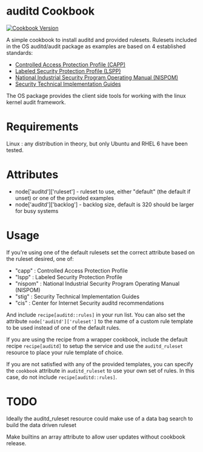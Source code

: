 # auditd Cookbook
[![Cookbook Version](https://img.shields.io/cookbook/v/auditd.svg)](https://supermarket.chef.io/cookbooks/auditd)

A simple cookbook to install auditd and provided rulesets. Rulesets
included in the OS auditd/audit package as examples are based on 4
established standards:

* [Controlled Access Protection Profile (CAPP)](http://www.commoncriteriaportal.org/files/ppfiles/capp.pdf)
* [Labeled Security Protection Profile (LSPP)](http://www.commoncriteriaportal.org/files/ppfiles/lspp.pdf)
* [National Industrial Security Program Operating Manual (NISPOM)](http://www.fas.org/sgp/library/nispom.htm)
* [Security Technical Implementation Guides](http://iase.disa.mil/stigs/stig/index.html)

The OS package provides the client side tools for working with the
linux kernel audit framework.

Requirements
============
Linux : any distribution in theory, but only Ubuntu and RHEL 6 have been tested.

Attributes
==========
* node['auditd']['ruleset'] - ruleset to use, either "default" (the default if
  unset) or one of the provided examples
* node['auditd']['backlog'] - backlog size, default is 320 should be
larger for busy systems

Usage
=====
If you're using one of the default rulesets set the correct attribute
based on the ruleset desired, one of:

* "capp" : Controlled Access Protection Profile
* "lspp" : Labeled Security Protection Profile
* "nispom" : National Industrial Security Program Operating Manual (NISPOM)
* "stig" : Security Technical Implementation Guides
* "cis"  : Center for Internet Security auditd recommendations

And include `recipe[auditd::rules]` in your run list. You can also set
the attribute `node['auditd']['ruleset']` to the name of a custom rule
template to be used instead of one of the default rules.

If you are using the recipe from a wrapper cookbook, include the
default recipe `recipe[auditd]` to setup the service and use the
`auditd_ruleset` resource to place your rule template of choice.

If you are not satisfied with any of the provided templates, you can
specify the `cookbook` attribute in `auditd_ruleset` to use your own
set of rules. In this case, do not include `recipe[auditd::rules]`.

TODO
====
Ideally the auditd_ruleset resource could make use of a data bag
search to build the data driven ruleset

Make builtins an array attribute to allow user updates without
cookbook release.
